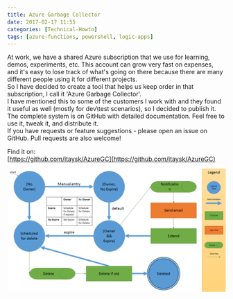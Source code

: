 ```yaml
---
title: Azure Garbage Collector
date: 2017-02-17 11:55
categories: [Technical-Howto]
tags: [azure-functions, powershell, logic-apps]
---
```


At work, we have a shared Azure subscription that we use for learning, demos, experiments, etc. This account can grow very fast on expenses, and it's easy to lose track of what's going on there because there are many different people using it for different projects.  
So I have decided to create a tool that helps us keep order in that subscription, I call it 'Azure Garbage Collector'.  
I have mentioned this to some of the customers I work with and they found it useful as well (mostly for dev\test scenarios), so I decided to publish it.  
The complete system is on GitHub with detailed documentation. Feel free to use it, tweak it, and distribute it.  
If you have requests or feature suggestions - please open an issue on GitHub. Pull requests are also welcome!

Find it on:  
[https://github.com/itaysk/AzureGC](https://github.com/itaysk/AzureGC)

![system overview](/images/2017-02-17-azure-garbage-collector_1.png)